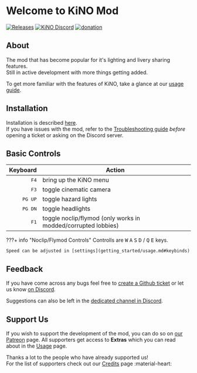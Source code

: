 # Welcome to KiNO Mod

[![Releases](https://img.shields.io/github/v/release/trbflxr/kino?include_prereleases&label=DOWNLOAD&style=for-the-badge)](https://github.com/trbflxr/kino/releases)
[![KiNO Discord](https://img.shields.io/discord/716264804498538516?label=DISCORD&style=for-the-badge)](https://discord.gg/xvGMEEcEEp)
[![donation](https://img.shields.io/badge/patreon-support-ff424d?style=for-the-badge)](https://www.patreon.com/kinomod)

## About

The mod that has become popular for it's lighting and livery sharing features.  
Still in active development with more things getting added.

To get more familiar with the features of KiNO, take a glance at our [usage guide](getting_started/usage.md).

## Installation

Installation is described [here](getting_started/usage.md).  
If you have issues with the mod, refer to the [Troubleshooting guide](troubleshooting.md) _before_ opening a ticket or asking on the Discord server.

## Basic Controls

|         Keyboard | Action                                                        |
| ---------------: | ------------------------------------------------------------- |
|    <kbd>F4</kbd> | bring up the KiNO menu                                        |
|    <kbd>F3</kbd> | toggle cinematic camera                                       |
| <kbd>PG UP</kbd> | toggle hazard lights                                          |
| <kbd>PG DN</kbd> | toggle headlights                                             |
|    <kbd>F1</kbd> | toggle noclip/flymod (only works in modded/corrupted lobbies) |

???+ info "Noclip/Flymod Controls"
    Controlls are <kbd>W</kbd> <kbd>A</kbd> <kbd>S</kbd> <kbd>D</kbd> / <kbd>Q</kbd> <kbd>E</kbd> keys.

    Speed can be adjusted in [settings](getting_started/usage.md#keybinds)

## Feedback

If you have come across any bugs feel free to [create a Github ticket](https://github.com/trbflxr/kino/issues/new/choose) or let us know [on Discord](https://discord.gg/xvGMEEcEEp).

Suggestions can also be left in the [dedicated channel in Discord](https://discord.gg/4AmMNH6fyy). <!-- link to directly join into the #suggestions channel -->

## Support Us

If you wish to support the development of the mod, you can do so on [our Patreon](https://www.patreon.com/kinomod) page.
All supporters get access to **Extras** which you can read about in the [Usage](getting_started/usage.md) page.

Thanks a lot to the people who have already supported us!  
For the list of supporters check out our [Credits](credits.md) page :material-heart:
